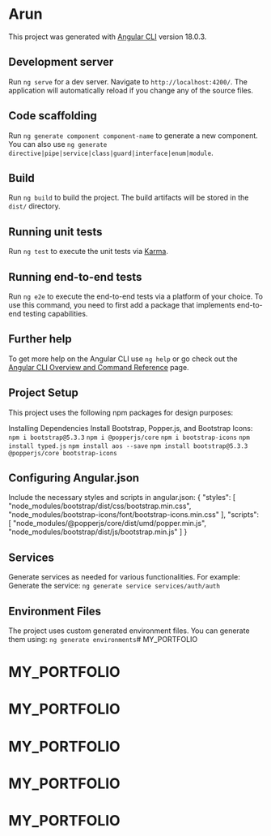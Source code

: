 # Arun

This project was generated with [Angular CLI](https://github.com/angular/angular-cli) version 18.0.3.

## Development server

Run `ng serve` for a dev server. Navigate to `http://localhost:4200/`. The application will automatically reload if you change any of the source files.

## Code scaffolding

Run `ng generate component component-name` to generate a new component. You can also use `ng generate directive|pipe|service|class|guard|interface|enum|module`.

## Build

Run `ng build` to build the project. The build artifacts will be stored in the `dist/` directory.

## Running unit tests

Run `ng test` to execute the unit tests via [Karma](https://karma-runner.github.io).

## Running end-to-end tests

Run `ng e2e` to execute the end-to-end tests via a platform of your choice. To use this command, you need to first add a package that implements end-to-end testing capabilities.

## Further help

To get more help on the Angular CLI use `ng help` or go check out the [Angular CLI Overview and Command Reference](https://angular.dev/tools/cli) page.



## Project Setup
This project uses the following npm packages for design purposes:

Installing Dependencies
Install Bootstrap, Popper.js, and Bootstrap Icons:
`npm i bootstrap@5.3.3`
`npm i @popperjs/core`
`npm i bootstrap-icons`
`npm install typed.js`
`npm install aos --save`
`npm install bootstrap@5.3.3 @popperjs/core bootstrap-icons`

## Configuring Angular.json
Include the necessary styles and scripts in angular.json:
{
  "styles": [
    "node_modules/bootstrap/dist/css/bootstrap.min.css",
    "node_modules/bootstrap-icons/font/bootstrap-icons.min.css"
  ],
  "scripts": [
    "node_modules/@popperjs/core/dist/umd/popper.min.js",
    "node_modules/bootstrap/dist/js/bootstrap.min.js"
  ]
}

## Services
Generate services as needed for various functionalities. For example:
Generate the service:
`ng generate service services/auth/auth`

## Environment Files
The project uses custom generated environment files. You can generate them using:
`ng generate environments`# MY_PORTFOLIO
# MY_PORTFOLIO
# MY_PORTFOLIO
# MY_PORTFOLIO
# MY_PORTFOLIO
# MY_PORTFOLIO

